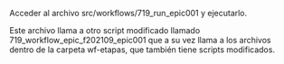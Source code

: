 Acceder al archivo src/workflows/719_run_epic001 y ejecutarlo.

Este archivo llama a otro script modificado llamado 719_workflow_epic_f202109_epic001 que a su vez llama a los archivos dentro de la carpeta wf-etapas, que también tiene scripts modificados.


